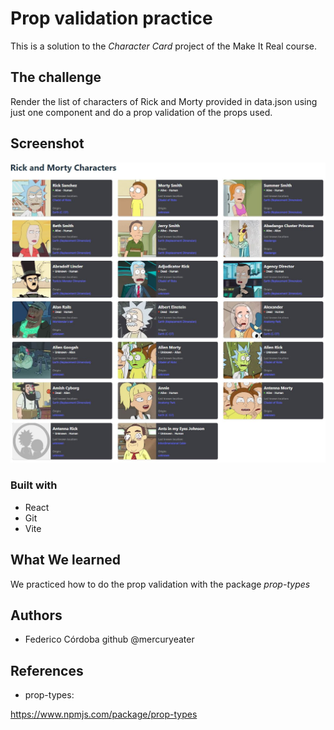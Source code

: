 # Prop validation practice

This is a solution to the *Character Card* project of the Make It Real course.

## The challenge
Render the list of characters of Rick and Morty provided in data.json using just one component and do a prop validation of the props used.
## Screenshot
![print screen](https://raw.githubusercontent.com/mercuryeater/characters-rick-morty/main/public/ss.jpg)

### Built with

- React
- Git
- Vite

## What We learned
We practiced how to do the prop validation with the package *prop-types*

## Authors
- Federico Córdoba
github  @mercuryeater

## References
- prop-types:

https://www.npmjs.com/package/prop-types

